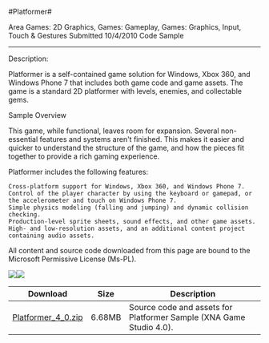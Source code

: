 #Platformer#

Area
Games: 2D Graphics, Games: Gameplay, Games: Graphics, Input, Touch & Gestures
Submitted
10/4/2010
Code Sample

---

Description:

Platformer is a self-contained game solution for Windows, Xbox 360, and Windows Phone 7 that includes both game code and game assets. The game is a standard 2D platformer with levels, enemies, and collectable gems.

Sample Overview

This game, while functional, leaves room for expansion. Several non-essential features and systems aren't finished. This makes it easier and quicker to understand the structure of the game, and how the pieces fit together to provide a rich gaming experience.

Platformer includes the following features:

    Cross-platform support for Windows, Xbox 360, and Windows Phone 7.
    Control of the player character by using the keyboard or gamepad, or the accelerometer and touch on Windows Phone 7.
    Simple physics modeling (falling and jumping) and dynamic collision checking.
    Production-level sprite sheets, sound effects, and other game assets.
    High- and low-resolution assets, and an additional content project containing audio assets.


All content and source code downloaded from this page are bound to the Microsoft Permissive License (Ms-PL).

![](https://github.com/kniEngine/XNAGameStudio/blob/master/Images/platformer1.png)![](https://github.com/kniEngine/XNAGameStudio/blob/master/Images/platformer1.png)


Download | Size | Description
---|---|---|
[Platformer_4_0.zip](https://github.com/kniEngine/XNAGameStudio/blob/master/Samples/Platformer_4_0.zip?raw=true) | 6.68MB | Source code and assets for Platformer Sample (XNA Game Studio 4.0). 